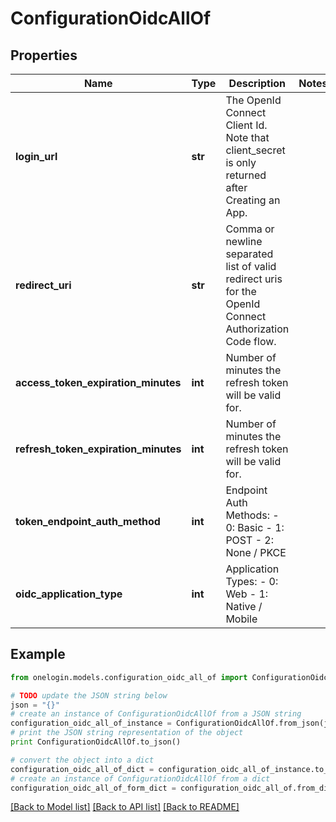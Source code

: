 # ConfigurationOidcAllOf


## Properties
Name | Type | Description | Notes
------------ | ------------- | ------------- | -------------
**login_url** | **str** | The OpenId Connect Client Id. Note that client_secret is only returned after Creating an App. | 
**redirect_uri** | **str** | Comma or newline separated list of valid redirect uris for the OpenId Connect Authorization Code flow. | 
**access_token_expiration_minutes** | **int** | Number of minutes the refresh token will be valid for. | 
**refresh_token_expiration_minutes** | **int** | Number of minutes the refresh token will be valid for. | 
**token_endpoint_auth_method** | **int** | Endpoint Auth Methods:   - 0: Basic   - 1: POST   - 2: None / PKCE | 
**oidc_application_type** | **int** | Application Types:   - 0: Web   - 1: Native / Mobile | 

## Example

```python
from onelogin.models.configuration_oidc_all_of import ConfigurationOidcAllOf

# TODO update the JSON string below
json = "{}"
# create an instance of ConfigurationOidcAllOf from a JSON string
configuration_oidc_all_of_instance = ConfigurationOidcAllOf.from_json(json)
# print the JSON string representation of the object
print ConfigurationOidcAllOf.to_json()

# convert the object into a dict
configuration_oidc_all_of_dict = configuration_oidc_all_of_instance.to_dict()
# create an instance of ConfigurationOidcAllOf from a dict
configuration_oidc_all_of_form_dict = configuration_oidc_all_of.from_dict(configuration_oidc_all_of_dict)
```
[[Back to Model list]](../README.md#documentation-for-models) [[Back to API list]](../README.md#documentation-for-api-endpoints) [[Back to README]](../README.md)


